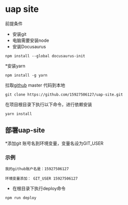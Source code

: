 # uap site 

前提条件
* 安装git
* 电脑需要安装node
* 安装Docusaurus
```
npm install --global docusaurus-init
```
  *安装yarn
  ```
  npm install -g yarn
  ```


拉取[github](https://github.com/15927506127/uap-site) master 代码到本地

```
git clone https://github.com/15927506127/uap-site.git
```

在项目根目录下执行以下命令，进行依赖安装
```
yarn install
```

## 部署uap-site

*添加git 账号名到环境变量，变量名设为GIT_USER

### 示例
```
我的github账户名是：15927506127

环境变量添加： GIT_USER 15927506127
```

* 在根目录下执行deploy命令
```
npm run deploy
```